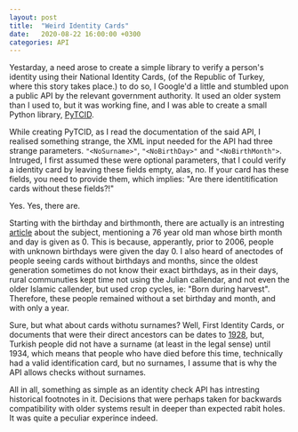 ```yaml
---
layout:	post
title:	"Weird Identity Cards"
date:	2020-08-22 16:00:00 +0300
categories: API
---
```

Yestarday, a need arose to create a simple library to verify a person's
identity using their National Identity Cards, (of the Republic of Turkey,
where this story takes place.) to do so, I Google'd a little and stumbled
upon a public API by the relevant government authority. It used an older
system than I used to, but it was working fine, and I was able to create a
small Python library, [PyTCID].

While creating PyTCID, as I read the documentation of the said API, I
realised something strange, the XML input needed for the API had three
strange parameters. `"<NoSurname>"`, `"<NoBirthDay>"` and `"<NoBirthMonth">`.
Intruged, I first assumed these were optional parameters, that I could
verify a identity card by leaving these fields empty, alas, no. If your
card has these fields, you need to provide them, which implies: "Are there
identitification cards without these fields?!"

Yes. Yes, there are.

Starting with the birthday and birthmonth, there are actually is an
intresting [article] about the subject, mentioning a 76 year old man
whose birth month and day is given as 0. This is because, apperantly,
prior to 2006, people with unknown birthdays were given the day 0. I
also heard of anectodes of people seeing cards without birthdays and
months, since the oldest generation sometimes do not know their exact
birthdays, as in their days, rural communuties kept time not using the
Julian callendar, and not even the older Islamic callender, but used
crop cycles, ie: "Born during harvest". Therefore, these people remained
without a set birthday and month, and with only a year.

Sure, but what about cards withotu surnames? Well, First Identity Cards,
or documents that were their direct ancestors can be dates to [1928],
but, Turkish people did not have a surname (at least in the legal sense)
until 1934, which means that people who have died before this time,
technically had a valid identification card, but no surnames, I assume
that is why the API allows checks without surnames.

All in all, something as simple as an identity check API has intresting
historical footnotes in it. Decisions that were perhaps  taken for
backwards compatibility with older systems result in deeper than 
expected rabit holes. It was quite a peculiar experince indeed.

[PyTCID]: https://github.com/ambertide/PyTCID
[article]: https://www.hurriyet.com.tr/nufus-cuzdaninda-dogum-tarihi-yok-37017309
[1928]: https://www.aa.com.tr/tr/turkiye/osmanlidan-gunumuze-turkiyenin-kimlik-kartlari/531988
